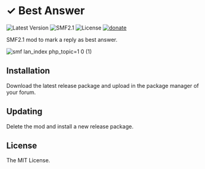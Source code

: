 # ✓ Best Answer
![Latest Version](https://img.shields.io/github/release/SychO9/smf-best-answer.svg?style=flat-square)
![SMF2.1](https://img.shields.io/badge/SMF-2.1-blue.svg?style=flat-square&color=ed6033)
![License](https://img.shields.io/badge/license-MIT-green.svg?style=flat-square&color=green)
[![donate](https://img.shields.io/badge/donate-buy%20me%20a%20coffee-%23ffde39?style=flat-square)](https://www.buymeacoffee.com/sycho)

SMF2.1 mod to mark a reply as best answer.

![smf lan_index php_topic=1 0 (1)](https://user-images.githubusercontent.com/20267363/96333331-2004f500-1061-11eb-8018-7e07af4427a3.png)

## Installation
Download the latest release package and upload in the package manager of your forum.

## Updating
Delete the mod and install a new release package.

## License
The MIT License.
